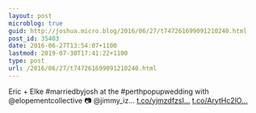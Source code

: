 ```yaml
---
layout: post
microblog: true
guid: http://joshua.micro.blog/2016/06/27/t747261699091210240.html
post_id: 35403
date: 2016-06-27T13:54:07+1100
lastmod: 2019-07-30T17:41:22+1100
type: post
url: /2016/06/27/t747261699091210240.html
---
```

Eric + Elke #marriedbyjosh at the #perthpopupwedding with @elopementcollective 📷 @jimmy_iz… [t.co/yjmzdfzsI...](https://t.co/yjmzdfzsI0) [t.co/ArytHc2lO...](https://t.co/ArytHc2lO8)
